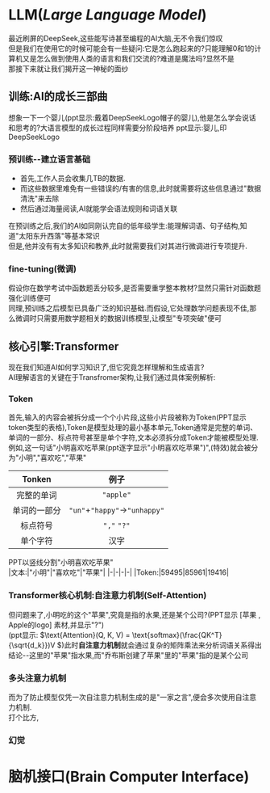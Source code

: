 
# LLM(***L**arge **L**anguage **M**odel*)  
最近刷屏的DeepSeek,这些能写诗甚至编程的AI大脑,无不令我们惊叹   
但是我们在使用它的时候可能会有一些疑问:它是怎么跑起来的?只能理解$0$和$1$的计算机又是怎么做到使用人类的语言和我们交流的?难道是魔法吗?显然不是  
那接下来就让我们揭开这一神秘的面纱
## 训练:AI的成长三部曲
想象一下一个婴儿(ppt显示:戴着DeepSeekLogo帽子的婴儿),他是怎么学会说话和思考的?大语言模型的成长过程同样需要分阶段培养
ppt显示:婴儿,印DeepSeekLogo
### 预训练--建立语言基础
* 首先,工作人员会收集几TB的数据.  
* 而这些数据里难免有一些错误的/有害的信息,此时就需要将这些信息通过"数据清洗"来去除
* 然后通过海量阅读,AI就能学会语法规则和词语关联

在预训练之后,我们的AI如同刚认完自的低年级学生:能理解词语、句子结构,知道"太阳东升西落"等基本常识  
但是,他并没有有太多知识和教养,此时就需要我们对其进行微调进行专项提升.  
### **fine-tuning**(微调)
假设你在数学考试中函数题丢分较多,是否需要重学整本教材?显然只需针对函数题强化训练便可  
同理,预训练之后模型已具备广泛的知识基础.而假设,它处理数学问题表现不佳,那么微调时只需要用数学题相关的数据训练模型,让模型"专项突破"便可  
## 核心引擎:Transformer
现在我们知道AI如何学习知识了,但它究竟怎样理解和生成语言?  
AI理解语言的关键在于Transfromer架构,让我们通过具体案例解析:
### Token
首先,输入的内容会被拆分成一个个小片段,这些小片段被称为Token(PPT显示token类型的表格),Token是模型处理的最小基本单元,Token通常是完整的单词、单词的一部分、标点符号甚至是单个字符,文本必须拆分成Token才能被模型处理.  
例如,这一句话"小明喜欢吃苹果(ppt逐字显示"小明喜欢吃苹果")",(特效)就会被分为"小明","喜欢吃","苹果" 

|Tonken|例子|
|:-:|:-:|
|完整的单词|`"apple"`|
|单词的一部分|`"un"`+`"happy"`$\rightarrow$`"unhappy"`|
|标点符号|`","` `"?"`|
|单个字符|汉字|

PPT以竖线分割"小明喜欢吃苹果"  
|文本:|"小明"|"喜欢吃"|"苹果"|
|-|-|-|-|
|Token:|59495|85961|19416|

### Transformer核心机制:自注意力机制(Self-Attention)
但问题来了,小明吃的这个"苹果",究竟是指的水果,还是某个公司?(PPT显示 [苹果 , Apple的logo] 素材,并显示"?")  
(ppt显示: $\text{Attention}(Q, K, V) = \text{softmax}(\frac{QK^T}{\sqrt{d_k}})V $)此时**自注意力机制**就会通过复杂的矩阵乘法来分析词语关系得出结论--这里的"苹果"指水果,而"乔布斯创建了苹果"里的"苹果"指的是某个公司  

### 多头注意力机制
而为了防止模型仅凭一次自注意力机制生成的是"一家之言",便会多次使用自注意力机制.  
打个比方,

### 幻觉


# 脑机接口(Brain Computer Interface)
